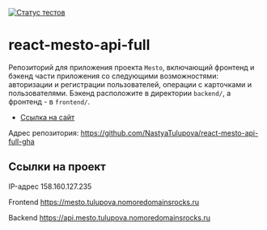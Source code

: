[![Статус тестов](../../actions/workflows/tests.yml/badge.svg)](../../actions/workflows/tests.yml)

# react-mesto-api-full
Репозиторий для приложения проекта `Mesto`, включающий фронтенд и бэкенд части приложения со следующими возможностями: авторизации и регистрации пользователей, операции с карточками и пользователями. Бэкенд расположите в директории `backend/`, а фронтенд - в `frontend/`. 
  
* [Ссылка на сайт](https://mesto.tulupova.nomoredomainsrocks.ru)

Адрес репозитория: https://github.com/NastyaTulupova/react-mesto-api-full-gha

## Ссылки на проект

IP-адрес 158.160.127.235

Frontend https://mesto.tulupova.nomoredomainsrocks.ru

Backend https://api.mesto.tulupova.nomoredomainsrocks.ru
